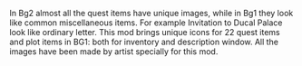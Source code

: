 In Bg2 almost all the quest items have unique images, while in Bg1 they look like common miscellaneous items. For example Invitation to Ducal Palace look like ordinary letter. This mod brings unique icons for 22 quest items and plot items in BG1: both for inventory and description window. All the images have been made by artist specially for this mod. 
